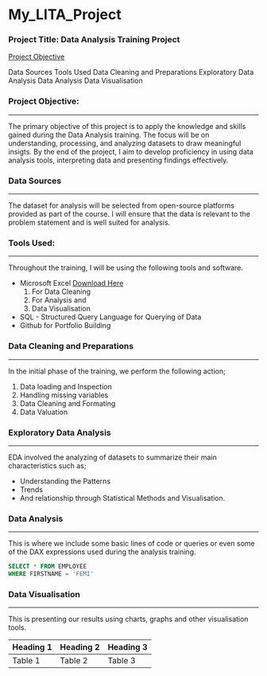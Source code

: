 # My_LITA_Project

### Project Title: Data Analysis Training Project

[Project Objective](#project-overview)

Data Sources
Tools Used
Data Cleaning and Preparations
Exploratory Data Analysis
Data Analysis
Data Visualisation

### Project Objective: 
---
The primary objective of this project is to apply the knowledge and skills gained during the Data Analysis training. The focus will be on understanding, processing, and analyzing datasets to draw meaningful insigts. By the end of the project, I aim to develop proficiency in using data analysis tools, interpreting data and presenting findings effectively.

### Data Sources
---
The dataset for analysis will be selected from open-source platforms provided as part of the course. I will ensure that the data is relevant to the problem statement and is well suited for analysis.

### Tools Used:
---
Throughout the training, I will be using the following tools and software.

- Microsoft Excel [Download Here](https://www.microsoft.com)
    1. For Data Cleaning
    2. For Analysis and
    3. Data Visualisation
- SQL - Structured Query Language for Querying of Data
- Github for Portfolio Building

### Data Cleaning and Preparations
---
In the initial phase of the training, we perform the following action;
1. Data loading and Inspection
2. Handling missing variables
3. Data Cleaning and Formating
4. Data Valuation

### Exploratory Data Analysis
---
EDA involved the analyzing of datasets to summarize their main characteristics such as;
 - Understanding the Patterns
 - Trends
 - And relationship through Statistical Methods and Visualisation.

### Data Analysis
---
This is where we include some basic lines of code or queries or even some of the DAX expressions used during the analysis training.

```SQL
SELECT * FROM EMPLOYEE
WHERE FIRSTNAME = 'FEMI'
```
### Data Visualisation
---
This is presenting our results using charts, graphs and other visualisation tools.

|Heading 1|Heading 2|Heading 3|
|---------|---------|---------|
|Table 1|Table 2|Table 3|
